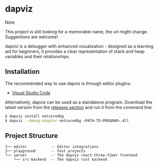# dapviz

> [!NOTE]
> This project is still looking for a memorable name, the url might change. Suggestions are welcome!

dapviz is a debugger with enhanced visualization - designed as a learning aid for beginners, 
it provides a clear representation of stack and heap variables and their relationships.

## Installation

The recommended way to use dapviz is through editor plugins:
- [Visual Studio Code](.)

Alternatively, dapviz can be used as a standalone program. Download the latest version from the 
[releases section](https://github.com/FHS-Creative-Technologies/dapviz/releases)
and run it from the command line:

```sh
$ dapviz install netcoredbg
$ dapviz --debug-adapter netcoredbg <PATH-TO-PROGRAM>.dll
```

## Project Structure

```
├── editor           -- Editor integrations
├── playground       -- Test projects
└── server           -- The dapviz react-three-fiber frontend
    └── src-backend  -- The dapviz rust backend
```

